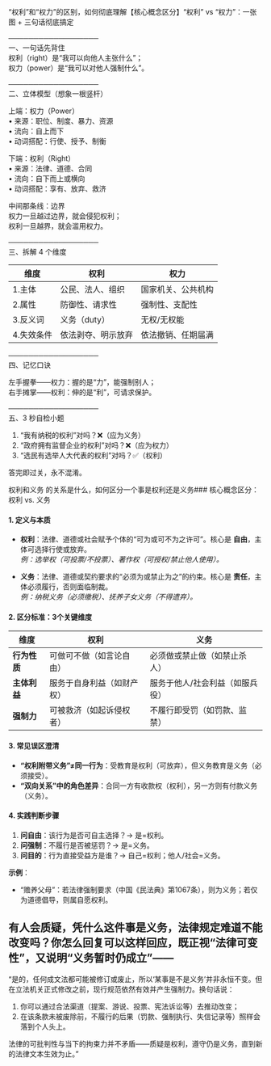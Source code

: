 “权利”和“权力”的区别，如何彻底理解【核心概念区分】“权利” vs “权力”：一张图 + 三句话彻底搞定  

──────────────────  
一、一句话先背住  
权利（right）是“我可以向他人主张什么”；  
权力（power）是“我可以对他人强制什么”。  

──────────────────  
二、立体模型（想象一根竖杆）  

上端：权力（Power）  
• 来源：职位、制度、暴力、资源  
• 流向：自上而下  
• 动词搭配：行使、授予、制衡  

下端：权利（Right）  
• 来源：法律、道德、合同  
• 流向：自下而上或横向  
• 动词搭配：享有、放弃、救济  

中间那条线：边界  
权力一旦越过边界，就会侵犯权利；  
权利一旦越界，就会滥用权力。  

──────────────────  
三、拆解 4 个维度  

| 维度 | 权利 | 权力 |
|---|---|---|
| 1.主体 | 公民、法人、组织 | 国家机关、公共机构 |
| 2.属性 | 防御性、请求性 | 强制性、支配性 |
| 3.反义词 | 义务（duty） | 无权/无权能 |
| 4.失效条件 | 依法剥夺、明示放弃 | 依法撤销、任期届满 |

──────────────────  
四、记忆口诀  

左手握拳——权力：握的是“力”，能强制别人；  
右手摊掌——权利：伸的是“利”，可请求保护。  

──────────────────  
五、3 秒自检小题  

1. “我有纳税的权利”对吗？❌（应为义务）  
2. “政府拥有监督企业的权利”对吗？❌（应为权力）  
3. “选民有选举人大代表的权利”对吗？✅（权利）  

答完即过关，永不混淆。


权利和义务 的关系是什么，如何区分一个事是权利还是义务### 核心概念区分：权利 vs. 义务  

#### **1. 定义与本质**  
- **权利**：法律、道德或社会赋予个体的“可为或可不为之许可”。核心是 **自由**，主体可选择行使或放弃。  
  *例：选举权（可投票/不投票）、著作权（可授权/禁止他人使用）。*  

- **义务**：法律、道德或契约要求的“必须为或禁止为之”的约束。核心是 **责任**，主体必须履行，否则面临制裁。  
  *例：纳税义务（必须缴税）、抚养子女义务（不得遗弃）。*  

#### **2. 区分标准：3个关键维度**  
| **维度**       | **权利**                          | **义务**                      |
|------------------|-----------------------------------|-------------------------------|
| **行为性质**     | 可做可不做（如言论自由）          | 必须做或禁止做（如禁止杀人）  |
| **主体利益**     | 服务于自身利益（如财产权）        | 服务于他人/社会利益（如服兵役）|
| **强制力**       | 可被救济（如起诉侵权者）           | 不履行即受罚（如罚款、监禁）  |

#### **3. 常见误区澄清**  
- **“权利附带义务”≠同一行为**：受教育是权利（可放弃），但义务教育是义务（必须接受）。  
- **“双向关系”中的角色差异**：合同一方有收款权（权利），另一方则有付款义务（义务）。  

#### **4. 实践判断步骤**  
1. **问自由**：该行为是否可自主选择？→ 是=权利。  
2. **问强制**：不履行是否被惩罚？→ 是=义务。  
3. **问目的**：行为直接受益方是谁？→ 自己=权利；他人/社会=义务。  

**示例**：  
- “赡养父母”：若法律强制要求（中国《民法典》第1067条），则为义务；若仅为道德倡导，则属自愿权利。


有人会质疑，凭什么这件事是义务，法律规定难道不能改变吗？你怎么回复可以这样回应，既正视“法律可变性”，又说明“义务暂时仍成立”——  
------------------------------------------------  
“是的，任何成文法都可能被修订或废止，所以‘某事是不是义务’并非永恒不变。但在立法机关正式修改之前，现行规范依然有效并产生强制力。换句话说：  
1. 你可以通过合法渠道（提案、游说、投票、宪法诉讼等）去推动改变；  
2. 在该条款未被废除前，不履行的后果（罚款、强制执行、失信记录等）照样会落到个人头上。  

法律的可批判性与当下的拘束力并不矛盾——质疑是权利，遵守仍是义务，直到新的法律文本生效为止。”


